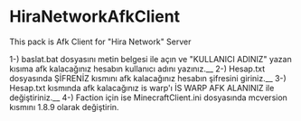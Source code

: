 # HiraNetworkAfkClient
This pack is Afk Client for "Hira Network" Server

1-) baslat.bat dosyasını metin belgesi ile açın ve "KULLANICI ADINIZ" yazan kısıma afk kalacağınız hesabın kullanıcı adını yazınız.__
2-) Hesap.txt dosyasında ŞİFRENİZ kısmını afk kalacağınız hesabın şifresini giriniz.__
3-) Hesap.txt kısmında afk kalacağınız is warp'ı İS WARP AFK ALANINIZ ile değiştiriniz.__
4-) Faction için ise MinecraftClient.ini dosyasında mcversion kısmını 1.8.9 olarak değiştirin.
